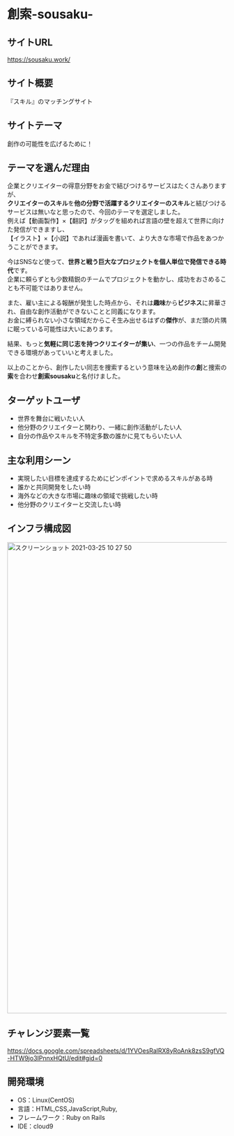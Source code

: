 # 創索-sousaku-

## サイトURL
https://sousaku.work/

## サイト概要
『スキル』のマッチングサイト

## サイトテーマ
創作の可能性を広げるために！

## テーマを選んだ理由
企業とクリエイターの得意分野をお金で結びつけるサービスはたくさんありますが、  
**クリエイターのスキル**を**他の分野で活躍するクリエイターのスキル**と結びつけるサービスは無いなと思ったので、今回のテーマを選定しました。  
例えば【動画製作】×【翻訳】がタッグを組めれば言語の壁を超えて世界に向けた発信ができますし、  
【イラスト】×【小説】であれば漫画を書いて、より大きな市場で作品をあつかうことができます。  

今はSNSなど使って、**世界と戦う巨大なプロジェクトを個人単位で発信できる時代**です。  
企業に頼らずとも少数精鋭のチームでプロジェクトを動かし、成功をおさめることも不可能ではありません。  

また、雇い主による報酬が発生した時点から、それは**趣味**から**ビジネス**に昇華され、自由な創作活動ができないことと同義になります。  
お金に縛られない小さな領域だからこそ生み出せるはずの**傑作**が、まだ頭の片隅に眠っている可能性は大いにあります。  

結果、もっと**気軽に同じ志を持つクリエイターが集い**、一つの作品をチーム開発できる環境があっていいと考えました。  

以上のことから、創作したい同志を捜索するという意味を込め創作の**創**と捜索の**索**を合わせ**創索sousaku**と名付けました。  

## ターゲットユーザ
- 世界を舞台に戦いたい人
- 他分野のクリエイターと関わり、一緒に創作活動がしたい人
- 自分の作品やスキルを不特定多数の誰かに見てもらいたい人

## 主な利用シーン
- 実現したい目標を達成するためにピンポイントで求めるスキルがある時
- 誰かと共同開発をしたい時
- 海外などの大きな市場に趣味の領域で挑戦したい時
- 他分野のクリエイターと交流したい時

## インフラ構成図

<img width="1079" alt="スクリーンショット 2021-03-25 10 27 50" src="https://user-images.githubusercontent.com/71240694/112405022-d1b4fa00-8d54-11eb-823c-a192d216a991.png">


## チャレンジ要素一覧
https://docs.google.com/spreadsheets/d/1YVOesRalRX8yRoAnk8zsS9gfVQ-HTW9jo3IPnnxHQtU/edit#gid=0


## 開発環境
- OS：Linux(CentOS)
- 言語：HTML,CSS,JavaScript,Ruby,
- フレームワーク：Ruby on Rails
- IDE：cloud9
